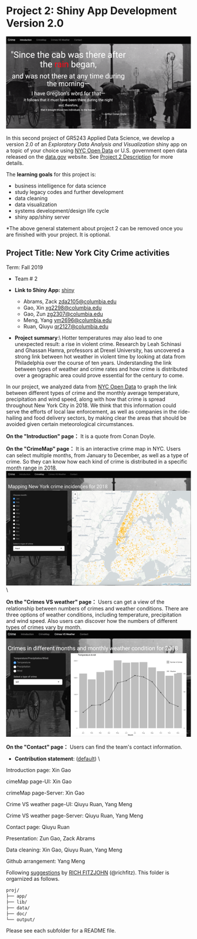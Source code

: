 # Project 2: Shiny App Development Version 2.0



![screenshot](doc/figs/screenshot3.png)

In this second project of GR5243 Applied Data Science, we develop a version 2.0 of an *Exploratory Data Analysis and Visualization* shiny app on a topic of your choice using [NYC Open Data](https://opendata.cityofnewyork.us/) or U.S. government open data released on the [data.gov](https://data.gov/) website. See [Project 2 Description](doc/project2_desc.md) for more details.  

The **learning goals** for this project is:

- business intelligence for data science
- study legacy codes and further development
- data cleaning
- data visualization
- systems development/design life cycle
- shiny app/shiny server

*The above general statement about project 2 can be removed once you are finished with your project. It is optional.

## Project Title: New York City Crime activities
Term: Fall 2019

+ Team # 2

+ **Link to Shiny App:** [shiny](https://xg2298.shinyapps.io/proj2/)
	+ Abrams, Zack zda2105@columbia.edu
	+ Gao, Xin xg2298@columbia.edu
	+ Gao, Zun zg2307@columbia.edu
	+ Meng, Yang ym2696@columbia.edu
	+ Ruan, Qiuyu qr2127@columbia.edu

+ **Project summary**:\\
Hotter temperatures may also lead to one unexpected result: a rise in violent crime. Research by Leah Schinasi and Ghassan Hamra, professors at Drexel University, has uncovered a strong link between hot weather in violent time by looking at data from Philadelphia over the course of ten years. Understanding the link between types of weather and crime rates and how crime is distributed over a geographic area could prove essential for the century to come. 

In our project, we analyzed data from  [NYC Open Data](https://data.cityofnewyork.us/Public-Safety/NYPD-Complaint-Data-Historic/qgea-i56i) to graph the link between different types of crime and the monthly average temperature, precipitation and wind speed, along with how that crime is spread throughout New York City in 2018. We think that this information could serve the efforts of local law enforcement, as well as companies in the ride-hailing and food delivery sectors, by making clear the areas that should be avoided given certain meteorological circumstances. 

**On the "Introduction" page：**
It is a quote from Conan Doyle.

**On the "CrimeMap" page：**
It is an interactive crime map in NYC. Users can select multiple months, from January to December, as well as a type of crime. So they can know how each kind of crime is distributed in a specific month range in 2018.
![screenshot](doc/figs/screenshot1.png)\\


**On the "Crimes VS weather" page：**
Users can get a view of the relationship between numbers of crimes and weather conditions. There are three options of weather conditions, including temperature, precipitation and wind speed. Also users can discover how the numbers of different types of crimes vary by month.
![screenshot](doc/figs/screenshot2.png)



**On the "Contact" page：**
Users can find the team's contact information.

+ **Contribution statement**: ([default](doc/a_note_on_contributions.md)) \\

Introduction page: Xin Gao

cimeMap page-UI: Xin Gao

crimeMap page-Server: Xin Gao

Crime VS weather page-UI: Qiuyu Ruan, Yang Meng

Crime VS weather page-Server: Qiuyu Ruan, Yang Meng

Contact page: Qiuyu Ruan

Presentation: Zun Gao, Zack Abrams

Data cleaning: Xin Gao, Qiuyu Ruan, Yang Meng

Github arrangement: Yang Meng

Following [suggestions](http://nicercode.github.io/blog/2013-04-05-projects/) by [RICH FITZJOHN](http://nicercode.github.io/about/#Team) (@richfitz). This folder is orgarnized as follows.

```
proj/
├── app/
├── lib/
├── data/
├── doc/
└── output/
```

Please see each subfolder for a README file.

